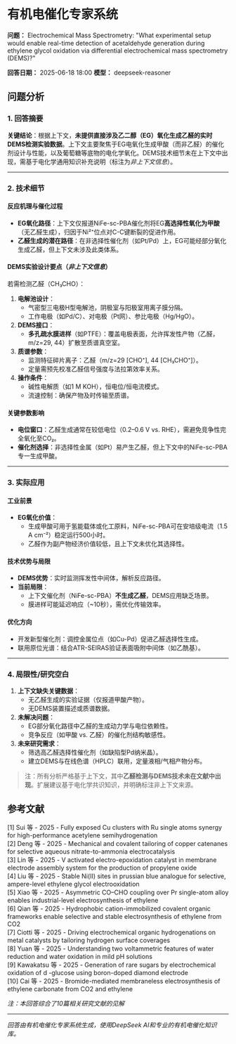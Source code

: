 # 有机电催化专家系统

**问题：** Electrochemical Mass Spectrometry: "What experimental setup would enable real-time detection of acetaldehyde generation during ethylene glycol oxidation via differential electrochemical mass spectrometry (DEMS)?"

**回答日期：** 2025-06-18 18:00
**模型：** deepseek-reasoner

## 问题分析
### 1. 回答摘要    
**关键结论**：根据上下文，**未提供直接涉及乙二醇（EG）氧化生成乙醛的实时DEMS检测实验数据**。上下文主要聚焦于EG电氧化生成甲酸（而非乙醛）的催化剂设计与性能，以及葡萄糖等底物的电化学氧化。DEMS技术细节未在上下文中出现，需基于电化学通用知识补充说明（标注为*非上下文信息*）。

---

### 2. 技术细节    
#### 反应机理与催化过程    
- **EG氧化路径**：上下文仅报道NiFe-sc-PBA催化剂将EG**高选择性氧化为甲酸**（无乙醛生成），归因于Ni²⁺位点对C-C键断裂的促进作用。      
- **乙醛生成的潜在路径**：在非选择性催化剂（如Pt/Pd）上，EG可能经部分氧化生成乙醛，但上下文未涉及此类体系。    

#### DEMS实验设计要点（*非上下文信息*）    
若需检测乙醛（CH₃CHO）：    
1. **电解池设计**：    
   - 气密型三电极H型电解池，阴极室与阳极室用离子膜分隔。      
   - 工作电极（如Pd/C）、对电极（Pt网）、参比电极（Hg/HgO）。      
2. **DEMS接口**：    
   - **多孔疏水膜进样**（如PTFE）：覆盖电极表面，允许挥发性产物（乙醛，m/z=29, 44）扩散至质谱真空室。      
3. **质谱参数**：    
   - 监测特征碎片离子：乙醛（m/z=29 [CHO⁺], 44 [CH₃CHO⁺]）。      
   - 定量需预先校准乙醛信号强度与法拉第效率关系。      
4. **操作条件**：    
   - 碱性电解质（如1 M KOH），恒电位/恒电流模式。      
   - 流速控制：确保产物及时传输至质谱。    

#### 关键参数影响    
- **电位窗口**：乙醛生成通常在较低电位（0.2–0.6 V vs. RHE），需避免竞争性完全氧化至CO₂。      
- **催化剂选择**：非选择性金属（如Pt）易产生乙醛，但上下文中的NiFe-sc-PBA专一生成甲酸。    

---

### 3. 实际应用    
#### 工业前景    
- **EG氧化价值**：      
  - 生成甲酸可用于氢能载体或化工原料，NiFe-sc-PBA可在安培级电流（1.5 A cm⁻²）稳定运行500小时。      
  - 乙醛作为副产物经济价值较低，且上下文未优化其选择性。    

#### 技术优势与局限    
- **DEMS优势**：实时监测挥发性中间体，解析反应路径。      
- **当前局限**：      
  - 上下文催化剂（NiFe-sc-PBA）**不生成乙醛**，DEMS应用缺乏场景。      
  - 膜进样可能延迟响应（~10秒），需优化传输效率。    

#### 优化方向    
- 开发新型催化剂：调控金属位点（如Cu-Pd）促进乙醛选择性生成。      
- 联用原位光谱：结合ATR-SEIRAS验证表面吸附中间体（如乙酰基）。    

---

### 4. 局限性/研究空白    
1. **上下文缺失关键数据**：    
   - 无乙醛生成的实验证据（仅报道甲酸产物）。      
   - 无DEMS装置描述或质谱数据。      
2. **未解决问题**：    
   - EG部分氧化路径中乙醛的生成动力学与电位依赖性。      
   - 竞争反应（如甲酸 vs. 乙醛）的催化剂结构敏感性。      
3. **未来研究需求**：    
   - 筛选高乙醛选择性催化剂（如缺陷型Pd纳米晶）。      
   - 建立DEMS与在线色谱（HPLC）联用，定量液相/气相产物分布。    

> 注：所有分析严格基于上下文，其中**乙醛检测与DEMS技术未在文献中出现**。扩展建议基于电化学共识知识，并明确标注非上下文来源。

## 参考文献
[1] Sui 等 - 2025 - Fully exposed Cu clusters with Ru single atoms synergy for high-performance acetylene semihydrogenation  
[2] Deng 等 - 2025 - Mechanical and covalent tailoring of copper catenanes for selective aqueous nitrate-to-ammonia electrocatalysis  
[3] Lin 等 - 2025 - V activated electro-epoxidation catalyst in membrane electrode assembly system for the production of propylene oxide  
[4] Liu 等 - 2025 - Stable Ni(II) sites in prussian blue analogue for selective, ampere-level ethylene glycol electrooxidation  
[5] Xiao 等 - 2025 - Asymmetric CO–CHO coupling over Pr single-atom alloy enables industrial-level electrosynthesis of ethylene  
[6] Qian 等 - 2025 - Hydrophobic cation-immobilized covalent organic frameworks enable selective and stable electrosynthesis of ethylene from CO2  
[7] Ciotti 等 - 2025 - Driving electrochemical organic hydrogenations on metal catalysts by tailoring hydrogen surface coverages  
[8] Yuan 等 - 2025 - Understanding two voltammetric features of water reduction and water oxidation in mild pH solutions  
[9] Kawakatsu 等 - 2025 - Generation of rare sugars by electrochemical oxidation of d -glucose using boron-doped diamond electrode  
[10] Cai 等 - 2025 - Bromide-mediated membraneless electrosynthesis of ethylene carbonate from CO2 and ethylene  

*注：本回答综合了10篇相关研究文献的见解*

---
*回答由有机电催化专家系统生成，使用DeepSeek AI和专业的有机电催化知识库。*